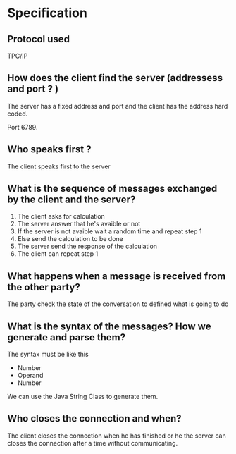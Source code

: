 # Specification

## Protocol used

TPC/IP

## How does the client find the server (addressess and port ? )

The server has a fixed address and port and the client has the address hard coded.

Port 6789.

## Who speaks first ?

The client speaks first to the server

## What is the sequence of messages exchanged by the client and the server?

1. The client asks for calculation
2. The server answer that he's avaible or not 
3. If the server is not avaible wait a random time and repeat step 1
4. Else send the calculation to be done
5. The server send the response of the calculation
6. The client can repeat step 1

## What happens when a message is received from the other party?

The party check the state of the conversation to defined what is going to do

## What is the syntax of the messages? How we generate and parse them?

The syntax must be like this

- Number
- Operand
- Number

We can use the Java String Class to generate them.



## Who closes the connection and when?

The client closes the connection when he has finished or he the server can closes the connection after a time without communicating. 

